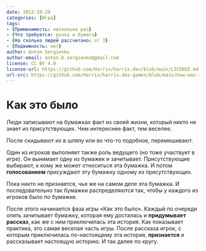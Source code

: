 ```yaml
---
date: 2012-10-29
categories: [Игра]
tags:
- {Применимость: несколько раз}
- {Что требуется: ручка и бумага}
- {На сколько людей рассчитано: от 3}
- {Подвижность: нет}
author: Anton Sergienko
author-email: anton.b.sergienko@gmail.com
license: CC BY 4.0
license-url: https://github.com/Harrix/harrix.dev/blob/main/LICENSE.md
url-src: https://github.com/Harrix/harrix.dev-games/blob/main/how-was-it/how-was-it.md
---
```


# Как это было

Люди записывают на бумажках факт из своей жизни, который никто не знает из присутствующих. Чем интереснее факт, тем веселее.

После скидывают их в шляпу или во что-то подобное, перемешивают.

Один из игроков выполняет также роль ведущего (но тоже участвует в игре). Он вынимает одну из бумажек и зачитывает. Присутствующие выбирают, к кому же может относиться эта бумажка. И потом **голосованием** присуждают эту бумажку одному из присутствующих.

Пока никто не признается, чья же на самом деле эта бумажка. И последовательно так бумажки распределяются так, чтобы у каждого из игроков было по бумажке.

После этого начинается фаза игры «Как это было». Каждый по очереди опять зачитывает бумажку, которая ему досталась и **придумывает рассказ**, как же с ним приключилась эта история. Как показывает практика, это самая веселая часть игры. После рассказа игрок, с которым приключилась по-настоящему эта история, **признается** и рассказывает настоящую историю. И так далее по кругу.
